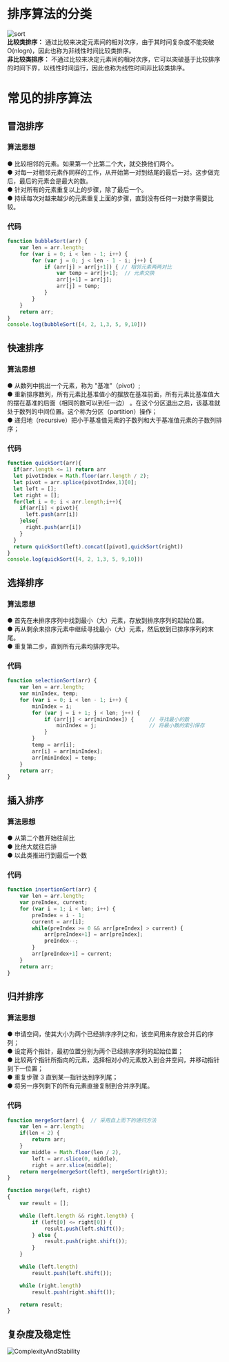 # 排序算法的分类  
![sort](../.vuepress/public/img/sort.png)  
**比较类排序：** 通过比较来决定元素间的相对次序，由于其时间复杂度不能突破O(nlogn)，因此也称为非线性时间比较类排序。  
**非比较类排序：** 不通过比较来决定元素间的相对次序，它可以突破基于比较排序的时间下界，以线性时间运行，因此也称为线性时间非比较类排序。
#  常见的排序算法
## 冒泡排序
### 算法思想
● 比较相邻的元素。如果第一个比第二个大，就交换他们两个。  
● 对每一对相邻元素作同样的工作，从开始第一对到结尾的最后一对。这步做完后，最后的元素会是最大的数。  
● 针对所有的元素重复以上的步骤，除了最后一个。  
● 持续每次对越来越少的元素重复上面的步骤，直到没有任何一对数字需要比较。  
### 代码
```javascript
function bubbleSort(arr) {
    var len = arr.length;
    for (var i = 0; i < len - 1; i++) {
        for (var j = 0; j < len - 1 - i; j++) {
            if (arr[j] > arr[j+1]) { // 相邻元素两两对比
                var temp = arr[j+1];  // 元素交换
                arr[j+1] = arr[j];
                arr[j] = temp;
            }
        }
    }
    return arr;
}
console.log(bubbleSort([4, 2, 1,3, 5, 9,10]))
```
## 快速排序
### 算法思想  
● 从数列中挑出一个元素，称为 "基准"（pivot）;  
● 重新排序数列，所有元素比基准值小的摆放在基准前面，所有元素比基准值大的摆在基准的后面（相同的数可以到任一边） 。在这个分区退出之后，该基准就处于数列的中间位置。这个称为分区（partition）操作；  
● 递归地（recursive）把小于基准值元素的子数列和大于基准值元素的子数列排序；  
### 代码
```javascript
function quickSort(arr){
  if(arr.length <= 1) return arr
  let pivotIndex = Math.floor(arr.length / 2);
  let pivot = arr.splice(pivotIndex,1)[0];
  let left = [];
  let right = [];
  for(let i = 0; i < arr.length;i++){
    if(arr[i] < pivot){
      left.push(arr[i])
    }else{
      right.push(arr[i])
    }
  }
  return quickSort(left).concat([pivot],quickSort(right))
}
console.log(quickSort([4, 2, 1,3, 5, 9,10]))

```
## 选择排序
### 算法思想  
● 首先在未排序序列中找到最小（大）元素，存放到排序序列的起始位置。  
● 再从剩余未排序元素中继续寻找最小（大）元素，然后放到已排序序列的末尾。  
● 重复第二步，直到所有元素均排序完毕。  
### 代码
```javascript
function selectionSort(arr) {
    var len = arr.length;
    var minIndex, temp;
    for (var i = 0; i < len - 1; i++) {
        minIndex = i;
        for (var j = i + 1; j < len; j++) {
            if (arr[j] < arr[minIndex]) {     // 寻找最小的数
                minIndex = j;                 // 将最小数的索引保存
            }
        }
        temp = arr[i];
        arr[i] = arr[minIndex];
        arr[minIndex] = temp;
    }
    return arr;
}

```

## 插入排序
### 算法思想  
● 从第二个数开始往前比  
● 比他大就往后排  
● 以此类推进行到最后一个数  
### 代码
```javascript
function insertionSort(arr) {
    var len = arr.length;
    var preIndex, current;
    for (var i = 1; i < len; i++) {
        preIndex = i - 1;
        current = arr[i];
        while(preIndex >= 0 && arr[preIndex] > current) {
            arr[preIndex+1] = arr[preIndex];
            preIndex--;
        }
        arr[preIndex+1] = current;
    }
    return arr;
}
```

## 归并排序
### 算法思想
● 申请空间，使其大小为两个已经排序序列之和，该空间用来存放合并后的序列；  
● 设定两个指针，最初位置分别为两个已经排序序列的起始位置；  
● 比较两个指针所指向的元素，选择相对小的元素放入到合并空间，并移动指针到下一位置；  
● 重复步骤 3 直到某一指针达到序列尾；  
● 将另一序列剩下的所有元素直接复制到合并序列尾。
### 代码
```javascript
function mergeSort(arr) {  // 采用自上而下的递归方法
    var len = arr.length;
    if(len < 2) {
        return arr;
    }
    var middle = Math.floor(len / 2),
        left = arr.slice(0, middle),
        right = arr.slice(middle);
    return merge(mergeSort(left), mergeSort(right));
}

function merge(left, right)
{
    var result = [];

    while (left.length && right.length) {
        if (left[0] <= right[0]) {
            result.push(left.shift());
        } else {
            result.push(right.shift());
        }
    }

    while (left.length)
        result.push(left.shift());

    while (right.length)
        result.push(right.shift());

    return result;
}
```
## 复杂度及稳定性

![ComplexityAndStability](../.vuepress/public/img/ComplexityAndStability.png)  
